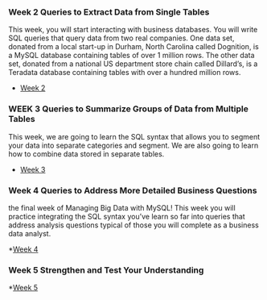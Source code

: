 
### Week 2 Queries to Extract Data from Single Tables
<p> This week, you will start interacting with business databases. You will write SQL queries that query data from two real companies. One data set, donated from a local start-up in Durham, North Carolina called Dognition, is a MySQL database containing tables of over 1 million rows. The other data set, donated from a national US department store chain called Dillard’s, is a Teradata database containing tables with over a hundred million rows.
</p>

* [Week 2](https://github.com/Jai4/SQL/tree/master/src/Course4/Week2)

### WEEK 3 Queries to Summarize Groups of Data from Multiple Tables
<p>
This week, we are going to learn the SQL syntax that allows you to segment your data into separate categories and segment.
We are also going to learn how to combine data stored in separate tables.</p>

* [Week 3](https://github.com/Jai4/SQL/tree/master/src/Course4/Week3)

### Week 4 Queries to Address More Detailed Business Questions
<p>the final week of Managing Big Data with MySQL! This week you will practice integrating the SQL syntax you’ve learn so far into queries that address analysis questions typical of those you will complete as a business data analyst.</p>

*[Week 4](https://github.com/Jai4/SQL/tree/master/src/Course4/Week4)

### Week 5 Strengthen and Test Your Understanding

*[Week 5](https://github.com/Jai4/SQL/tree/master/src/Course4/Week5)
